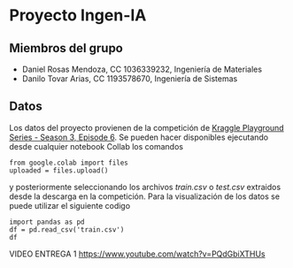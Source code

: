 # Proyecto Ingen-IA
## Miembros del grupo
- Daniel Rosas Mendoza, CC 1036339232, Ingeniería de Materiales
- Danilo Tovar Arias, CC 1193578670, Ingeniería de Sistemas

## Datos
Los datos del proyecto provienen de la competición de [Kraggle Playground Series - Season 3, Episode 6](https://www.kaggle.com/competitions/playground-series-s3e6/overview). Se pueden hacer disponibles ejecutando desde cualquier notebook Collab los comandos
```
from google.colab import files
uploaded = files.upload()
```
y posteriormente seleccionando los archivos _train.csv_ o _test.csv_ extraidos desde la descarga en la competición.
Para la visualización de los datos se puede utilizar el siguiente codigo
```
import pandas as pd
df = pd.read_csv('train.csv')
df
```
VIDEO ENTREGA 1 
https://www.youtube.com/watch?v=PQdGbiXTHUs
